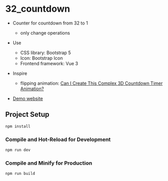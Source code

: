 # 32_countdown

- Counter for countdown from 32 to 1
  - only change operations

- Use
  - CSS library: Bootstrap 5
  - Icon: Bootstrap Icon
  - Frontend framework: Vue 3

- Inspire
  - flipping animation: [Can I Create This Complex 3D Countdown Timer Animation?](https://www.youtube.com/watch?v=p_6IuhmBsfc)

- [Demo website](https://gift-li.github.io/32_countdown)

## Project Setup

```sh
npm install
```

### Compile and Hot-Reload for Development

```sh
npm run dev
```

### Compile and Minify for Production

```sh
npm run build
```
